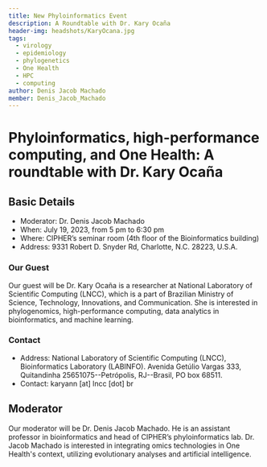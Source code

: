```yaml
---
title: New Phyloinformatics Event
description: A Roundtable with Dr. Kary Ocaña
header-img: headshots/KaryOcana.jpg
tags:
  - virology
  - epidemiology
  - phylogenetics
  - One Health
  - HPC
  - computing
author: Denis Jacob Machado
member: Denis_Jacob_Machado
---
```


# Phyloinformatics, high-performance computing, and One Health: A roundtable with Dr. Kary Ocaña

## Basic Details

- Moderator: Dr. Denis Jacob Machado- When: July 19, 2023, from 5 pm to 6:30 pm- Where: CIPHER’s seminar room (4th floor of the Bioinformatics building)
- Address: 9331 Robert D. Snyder Rd, Charlotte, N.C. 28223, U.S.A.

### Our Guest

Our guest will be Dr. Kary Ocaña is a researcher at National Laboratory of Scientific Computing (LNCC), which is a part of Brazilian Ministry ofScience, Technology, Innovations, and Communication. She is interested in phylogenomics, high-performance computing, data analytics inbioinformatics, and machine learning.

### Contact

- Address: National Laboratory of Scientific Computing (LNCC), Bioinformatics Laboratory (LABINFO). Avenida Getúlio Vargas 333, Quitandinha 25651075--Petrópolis, RJ--Brasil, PO box 68511.
- Contact: karyann [at] lncc [dot] br


## Moderator

Our moderator will be Dr. Denis Jacob Machado. He is an assistant professor in bioinformatics and head of CIPHER’s phyloinformatics lab. Dr. Jacob Machado is interested in integrating omics technologies in One Health's context, utilizing evolutionary analyses and artificial intelligence.
